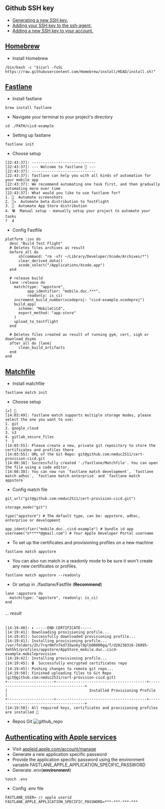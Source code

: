 ## Github SSH key
* [Generating a new SSH key.](https://docs.github.com/en/authentication/connecting-to-github-with-ssh/generating-a-new-ssh-key-and-adding-it-to-the-ssh-agent#adding-your-ssh-key-to-the-ssh-agen)
* [Adding your SSH key to the ssh-agent.](https://docs.github.com/en/authentication/connecting-to-github-with-ssh/generating-a-new-ssh-key-and-adding-it-to-the-ssh-agent#adding-your-ssh-key-to-the-ssh-agen)
* [Adding a new SSH key to your account.](https://docs.github.com/en/authentication/connecting-to-github-with-ssh/adding-a-new-ssh-key-to-your-github-account?tool=webui#adding-a-new-ssh-key-to-your-account)

## [Homebrew](https://brew.sh/)
* Install Homebrew
```
/bin/bash -c "$(curl -fsSL https://raw.githubusercontent.com/Homebrew/install/HEAD/install.sh)"
```
## [Fastlane](https://docs.fastlane.tools/getting-started/ios/setup/#)
* Install fastlane
```
brew install fastlane
```
* Navigate your terminal to your project's directory
```
cd ./PATH/cicd-example
```
* Setting up fastlane
```
fastlane init
```
* Choose setup
```
[22:43:37]: -----------------------------
[22:43:37]: --- Welcome to fastlane 🚀 ---
[22:43:37]: -----------------------------
[22:43:37]: fastlane can help you with all kinds of automation for your mobile app
[22:43:37]: We recommend automating one task first, and then gradually automating more over time
[22:43:37]: What would you like to use fastlane for?
1. 📸  Automate screenshots
2. 👩‍✈️  Automate beta distribution to TestFlight
3. 🚀  Automate App Store distribution
4. 🛠  Manual setup - manually setup your project to automate your tasks
?  4
```
* Config Fastfile
```
platform :ios do
  desc "Build Test Flight"
  # Deletes files archives as result
  before_all do
      sh(command: "rm -vfr ~/Library/Developer/Xcode/Archives/*")
      clear_derived_data()
      xcode_select("/Applications/Xcode.app")
  end

  # release build
  lane :release do
    match(type: "appstore", 
          app_identifier: "mobile.duc.***",
          readonly: is_ci)
    increment_build_number(xcodeproj: "cicd-example.xcodeproj")
    build_app(
      scheme: "MobileCiCd",
      export_method: "app-store"
    )
    upload_to_testflight
  end

  # Deletes files created as result of running gym, cert, sigh or download_dsyms
  after_all do |lane|
      clean_build_artifacts
  end
end
```
## [Matchfile](https://docs.fastlane.tools/actions/match/)
* Install matchfile
```
fastlane match init
```
* Choose setup
```
[✔] 🚀 
[14:03:49]: fastlane match supports multiple storage modes, please select the one you want to use:
1. git
2. google_cloud
3. s3
4. gitlab_secure_files
?  1
[14:03:55]: Please create a new, private git repository to store the certificates and profiles there
[14:03:55]: URL of the Git Repo: git@github.com:nmduc2511/cert-provision-cicd.git
[14:08:38]: Successfully created './fastlane/Matchfile'. You can open the file using a code editor.
[14:08:38]: You can now run `fastlane match development`, `fastlane match adhoc`, `fastlane match enterprise` and `fastlane match appstore`
```
* Config match file
```
git_url("git@github.com:nmduc2511/cert-provision-cicd.git")

storage_mode("git")

type("appstore") # The default type, can be: appstore, adhoc, enterprise or development

app_identifier("mobile.duc..cicd-example") # bundle id app
username("n*****@gmail.com") # Your Apple Developer Portal username
```
* To set up the certificates and provisioning profiles on a new machine
```
fastlane match appstore
```
* You can also run match in a readonly mode to be sure it won't create any new certificates or profiles.
```
fastlane match appstore --readonly
```
* Or setup in ./fastlane/Fastfile (**Recommend**)
```
lane :appstore do
  match(type: "appstore", readonly: is_ci)
end
```
###### ... result
```
[14:19:40]: ▸ -----END CERTIFICATE-----
[14:19:41]: Downloading provisioning profile...
[14:19:41]: Successfully downloaded provisioning profile...
[14:19:41]: Installing provisioning profile...
/var/folders/2h/7rqr0mfn7kd735ws6yl9plb00000gq/T/d20230316-26095-3eh5kt/profiles/appstore/AppStore_mobile.duc..cicd-example.mobileprovision
[14:19:42]: Installing provisioning profile...
[14:19:45]: 🔒  Successfully encrypted certificates repo
[14:19:45]: Pushing changes to remote git repo...
[14:19:50]: Finished uploading files to Git Repo [git@github.com:nmduc2511/cert-provision-cicd.git]
+---------------------+-----------------------------------------+-----------------------------------------+
|                                     Installed Provisioning Profile                                      |
+---------------------+-----------------------------------------+-----------------------------------------+
[14:19:50]: All required keys, certificates and provisioning profiles are installed 🙌
```
* Repos Git
![github_repo](https://user-images.githubusercontent.com/114910830/225548884-2a8576da-5c57-410d-9d12-cc9df95b5f26.png)

## [Authenticating with Apple services](https://docs.fastlane.tools/getting-started/ios/authentication/)
* Visit [appleid.apple.com/account/manage](https://appleid.apple.com/account/manage)
* Generate a new application specific password
* Provide the application specific password using the environment variable FASTLANE_APPLE_APPLICATION_SPECIFIC_PASSWORD
* Generate .env(**environment**)
```
touch .env
```
* Config .env file
```
FASTLANE_USER= // apple userid
FASTLANE_APPLE_APPLICATION_SPECIFIC_PASSWORD=***-***-***-***
```
